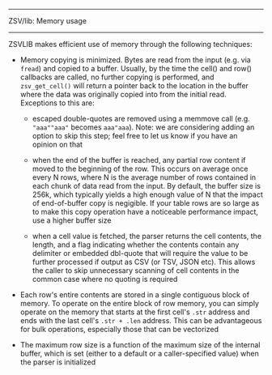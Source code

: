 ********************************************************************************
   ZSV/lib: Memory usage
********************************************************************************

ZSVLIB makes efficient use of memory through the following techniques:

* Memory copying is minimized. Bytes are read from the input (e.g. via `fread`)
  and copied to a buffer. Usually, by the time the cell() and row() callbacks
  are called, no further copying is performed, and `zsv_get_cell()` will return
  a pointer back to the location in the buffer where the data was originally
  copied into from the initial read. Exceptions to this are:

    - escaped double-quotes are removed using a memmove call (e.g. `"aaa""aaa"`
      becomes `aaa"aaa`). Note: we are considering
      adding an option to skip this step; feel free to let us know if you have
      an opinion on that

    - when the end of the buffer is reached, any partial row content if moved
      to the beginning of the row. This occurs on average once every N rows,
      where N is the average number of rows contained in each chunk of data
      read from the input. By default, the buffer size is 256k, which typically
      yields a high enough value of N that the impact of end-of-buffer copy is
      negigible. If your table rows are so large as to make this copy operation
      have a noticeable performance impact, use a higher buffer size

    - when a cell value is fetched, the parser returns the cell contents, the
      length, and a flag indicating whether the contents contain any delimiter or
      embedded dbl-quote that will require the value to be further processed if
      output as CSV (or TSV, JSON etc). This allows the caller to skip unnecessary
      scanning of cell contents in the common case where no quoting is required

* Each row's entire contents are stored in a single contiguous block of memory.
  To operate on the entire block of row memory, you can simply operate on the memory
  that starts at the first cell's `.str` address and ends with the last cell's
  `.str + .len` address. This can be advantageous for bulk operations, especially
  those that can be vectorized

* The maximum row size is a function of the maximum size of the internal buffer,
  which is set (either to a default or a caller-specified value) when the parser
  is initialized